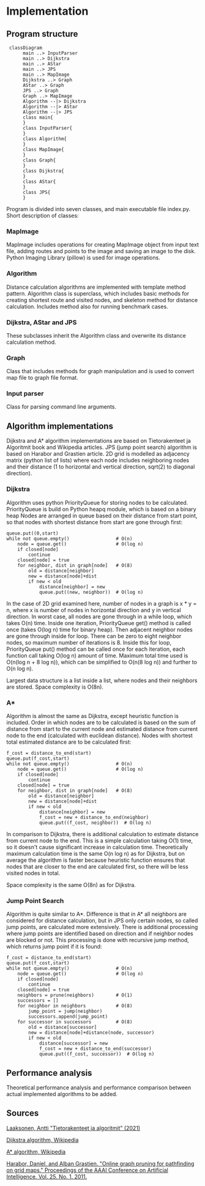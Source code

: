 # Implementation
## Program structure
```mermaid
 classDiagram
      main ..> InputParser
      main ..> Dijkstra
      main ..> AStar
      main ..> JPS
      main ..> MapImage
      Dijkstra ..> Graph
      AStar ..> Graph
      JPS ..> Graph
      Graph ..> MapImage
      Algorithm --|> Dijkstra
      Algorithm --|> AStar
      Algorithm --|> JPS
      class main{
      }
      class InputParser{
      }
      class Algorithm{
      }
      class MapImage{
      }
      class Graph{
      }
      class Dijkstra{
      }
      class AStar{
      }
      class JPS{
      }
```
Program is divided into seven classes, and main executable file index.py. Short description of classes:
### MapImage
MapImage includes operations for creating MapImage object from input text file, adding routes and points to the image and saving an image to the disk. Python Imaging Library (pillow) is used for image operations.
### Algorithm
Distance calculation algorithms are implemented with template method pattern. Algorithm class is superclass, which includes basic methods for creating shortest route and visited nodes, and skeleton method for distance calculation. Includes method also for running benchmark cases.
### Dijkstra, AStar and JPS 
These subclasses inherit the Algorithm class and overwrite its distance calculation method.
### Graph
Class that includes methods for graph manipulation and is used to convert map file to graph file format.
### Input parser
Class for parsing command line arguments.

## Algorithm implementations
Dijkstra and A* algorithm implementations are based on Tietorakenteet ja Algoritmit book and Wikipedia articles. JPS (jump point search) algorithm is based on Harabor and Grastien article. 2D grid is modelled as adjacency matrix (python list of lists) where each node includes neighboring nodes and their distance (1 to horizontal and vertical direction, sqrt(2) to diagonal direction).

### Dijkstra
Algorithm uses python PriorityQueue for storing nodes to be calculated. PriorityQueue is build on Python heapq module, which is based on a binary heap Nodes are arranged in queue based on their distance from start point, so that nodes with shortest distance from start are gone through first:
```
queue.put((0,start)
while not queue.empty()                 # O(n)
    node = queue.get()                  # O(log n)  
    if closed[node]
        continue
    closed[node] = true
    for neighbor, dist in graph[node]   # O(8)
        old = distance[neighbor]
        new = distance[node]+dist
        if new < old
            distance[neighbor] = new
            queue.put((new, neighbor))  # O(log n)
```
In the case of 2D grid examined here, number of nodes in a graph is x * y = n, where x is number of nodes in horizontal direction and y in vertical direction. In worst case, all nodes are gone through in a while loop, which takes O(n) time. Inside one iteration, PriorityQueue get() method is called once (takes O(log n) time for binary heap). Then adjacent neighbor nodes are gone through inside for loop. There can be zero to eight neighbor nodes, so maximum number of iterations is 8. Inside this for loop, PriorityQueue put() method can be called once for each iteration, each function call taking O(log n) amount of time. Maximum total time used is O(n(log n + 8 log n)), which can be simplified to O(n(8 log n)) and further to O(n log n).

Largest data structure is a list inside a list, where nodes and their neighbors are stored. Space complexity is O(8n).

### A*
Algorithm is almost the same as Dijkstra, except heuristic function is included. Order in which nodes are to be calculated is based on the sum of distance from start to the current node and estimated distance from current node to the end (calculated with euclidean distance). Nodes with shortest total estimated distance are to be calculated first:
```
f_cost = distance_to_end(start)
queue.put(f_cost,start)
while not queue.empty()                 # O(n)
    node = queue.get()                  # O(log n)  
    if closed[node]
        continue
    closed[node] = true
    for neighbor, dist in graph[node]   # O(8)
        old = distance[neighbor]
        new = distance[node]+dist
        if new < old
            distance[neighbor] = new
            f_cost = new + distance_to_end(neighbor)
            queue.put((f_cost, neighbor))  # O(log n)
```
In comparison to Dijkstra, there is additional calculation to estimate distance from current node to the end. This is a simple calculation taking O(1) time, so it doesn't cause significant increase in calculation time. Theoretically maximum calculation time is the same O(n log n) as for Dijkstra, but on average the algorithm is faster because heuristic function ensures that nodes that are closer to the end are calculated first, so there will be less visited nodes in total. 

Space complexity is the same O(8n) as for Dijkstra.

### Jump Point Search
Algorithm is quite similar to A*. Difference is that in A* all neighbors are considered for distance calculation, but in JPS only certain nodes, so called jump points, are calculated more extensively. There is additional processing where jump points are identified based on direction and if neighbor nodes are blocked or not. This processing is done with recursive jump method, which returns jump point if it is found:
```
f_cost = distance_to_end(start)
queue.put(f_cost,start)
while not queue.empty()                 # O(n)
    node = queue.get()                  # O(log n)  
    if closed[node]
        continue
    closed[node] = true
    neighbors = prune(neighbors)        # O(1)
    successors = []
    for neighbor in neighbors           # O(8)
        jump_point = jump(neighbor)
        successors.append(jump_point)
    for successor in successors         # O(8)
        old = distance[successor]
        new = distance[node]+distance(node, successor)
        if new < old
            distance[successor] = new
            f_cost = new + distance_to_end(successor)
            queue.put((f_cost, successor))  # O(log n)
```



## Performance analysis
Theoretical performance analysis and performance comparison between actual implemented algorithms to be added.

## Sources
[Laaksonen, Antti "Tietorakenteet ja algoritmit" (2021)](https://github.com/hy-tira/tirakirja/raw/master/tirakirja.pdf)

[Dijkstra algorithm, Wikipedia](https://en.wikipedia.org/wiki/Dijkstra%27s_algorithm)

[A* algorithm, Wikipedia](https://en.wikipedia.org/wiki/A*_search_algorithm)

[Harabor, Daniel, and Alban Grastien. "Online graph pruning for pathfinding on grid maps." Proceedings of the AAAI Conference on Artificial Intelligence. Vol. 25. No. 1. 2011.](http://users.cecs.anu.edu.au/~dharabor/data/papers/harabor-grastien-aaai11.pdf)
